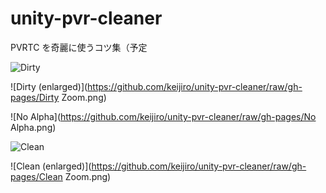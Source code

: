 unity-pvr-cleaner
=================

PVRTC を奇麗に使うコツ集（予定

![Dirty](https://github.com/keijiro/unity-pvr-cleaner/raw/gh-pages/Dirty.png)

![Dirty (enlarged)](https://github.com/keijiro/unity-pvr-cleaner/raw/gh-pages/Dirty Zoom.png)


![No Alpha](https://github.com/keijiro/unity-pvr-cleaner/raw/gh-pages/No Alpha.png)


![Clean](https://github.com/keijiro/unity-pvr-cleaner/raw/gh-pages/Clean.png)

![Clean (enlarged)](https://github.com/keijiro/unity-pvr-cleaner/raw/gh-pages/Clean Zoom.png)
